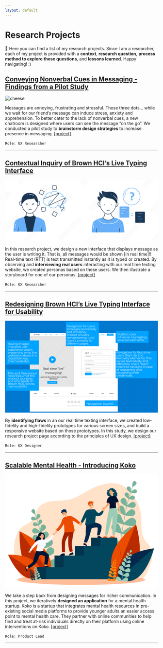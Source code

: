 ```yaml
---
layout: default
---
```


# Research Projects
👋 Here you can find a list of my research projects. Since I am a researcher, each of my project is provided with a **context**, **research question**, **process method to explore those questions**, and **lessons learned**. Happy navigating! :)

## [**Conveying Nonverbal Cues in Messaging - Findings from a Pilot Study**](https://sleepypinks.github.io/livetyping)

![cheese](images/texting.jpeg)

Messages are annoying, frustrating and stressful. Those three dots… while we wait for our friend’s message can induce stress, anxiety and apprehension. To better cater to the lack of nonverbal cues, a new chatroom is designed where users can see the message “on the go”. We conducted a pilot study to **brainstorm design strategies** to increase presence in messaging. [[project]](https://sleepypinks.github.io/livetyping)

`Role: UX Researcher`

***

## [**Contextual Inquiry of Brown HCI’s Live Typing Interface**](https://sleepypinks.github.io/personas)

![confuse2.png](images/confuse2.png)

In this research project, we design a new interface that displays message as the user is writing it. That is, all messages would be shown [in real time]!! Real-time text (RTT) is text transmitted instantly as it is typed or created. By observing and **interviewing real users** interacting with our real time texting website, we created personas based on these users. We then illustrate a storyboard for one of our personas. [[project]](https://sleepypinks.github.io/personas)

`Role: UX Researcher`

***** 

## [**Redesigning Brown HCI’s Live Typing Interface for Usability**](https://sleepypinks.github.io/redesign)

![desktop.jpeg](images/desktop.jpeg)

By **identifying flaws** in an our real time texting interface, we created low-fidelity and high-fidelity prototypes for various screen sizes, and build a responsive website based on those prototypes. In this study, we design our research project page according to the principles of UX design. [[project]](https://sleepypinks.github.io/redesign)

`Role: UX Designer`

*** 


## [**Scalable Mental Health - Introducing Koko**](https://sleepypinks.github.io/koko)
![/peer_support](images//peersupport.jpeg)

We take a step back from designing messages for richer communication. In this project, we iteratively **designed an application** for a mental health startup. Koko is a startup that integrates mental health resources in pre-existing social media platforms to provide younger adults an easier access point to mental health care. They partner with online communities to help find and treat at-risk individuals directly on their platform using online interventions on Koko. [[project]](https://sleepypinks.github.io/koko)


`Role: Product Lead`

***
